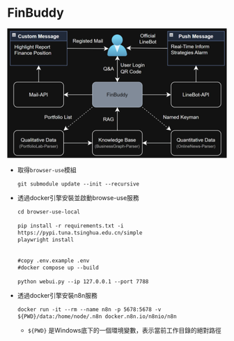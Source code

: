 # FinBuddy

![](https://github.com/MarkovChenITRI/FinBuddy/blob/main/assets/images/FinBuddy_Framework.png)


* 取得`browser-use`模組
    ```
    git submodule update --init --recursive
    ```

* 透過docker引擎安裝並啟動browse-use服務
    ```
    cd browser-use-local

    pip install -r requirements.txt -i https://pypi.tuna.tsinghua.edu.cn/simple
    playwright install

    
    #copy .env.example .env
    #docker compose up --build

    python webui.py --ip 127.0.0.1 --port 7788
    ```
    
* 透過docker引擎安裝n8n服務
    ```
    docker run -it --rm --name n8n -p 5678:5678 -v ${PWD}/data:/home/node/.n8n docker.n8n.io/n8nio/n8n
    ```
    * `${PWD}` 是Windows底下的一個環境變數，表示當前工作目錄的絕對路徑
